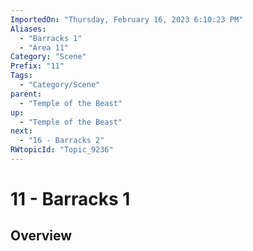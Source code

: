 ```yaml
---
ImportedOn: "Thursday, February 16, 2023 6:10:23 PM"
Aliases:
  - "Barracks 1"
  - "Area 11"
Category: "Scene"
Prefix: "11"
Tags:
  - "Category/Scene"
parent:
  - "Temple of the Beast"
up:
  - "Temple of the Beast"
next:
  - "16 - Barracks 2"
RWtopicId: "Topic_9236"
---
```

# 11 - Barracks 1
## Overview

